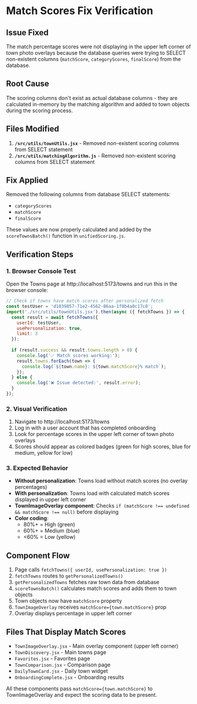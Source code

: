 # Match Scores Fix Verification

## Issue Fixed
The match percentage scores were not displaying in the upper left corner of town photo overlays because the database queries were trying to SELECT non-existent columns (`matchScore`, `categoryScores`, `finalScore`) from the database.

## Root Cause
The scoring columns don't exist as actual database columns - they are calculated in-memory by the matching algorithm and added to town objects during the scoring process.

## Files Modified
1. **`/src/utils/townUtils.jsx`** - Removed non-existent scoring columns from SELECT statement
2. **`/src/utils/matchingAlgorithm.js`** - Removed non-existent scoring columns from SELECT statement

## Fix Applied
Removed the following columns from database SELECT statements:
- `categoryScores`
- `matchScore` 
- `finalScore`

These values are now properly calculated and added by the `scoreTownsBatch()` function in `unifiedScoring.js`.

## Verification Steps

### 1. Browser Console Test
Open the Towns page at http://localhost:5173/towns and run this in the browser console:

```javascript
// Check if towns have match scores after personalized fetch
const testUser = 'd1039857-71e2-4562-86aa-1f0b4a0c17c8';
import('./src/utils/townUtils.jsx').then(async ({ fetchTowns }) => {
  const result = await fetchTowns({ 
    userId: testUser, 
    usePersonalization: true, 
    limit: 3 
  });
  
  if (result.success && result.towns.length > 0) {
    console.log('✅ Match scores working:');
    result.towns.forEach(town => {
      console.log(`${town.name}: ${town.matchScore}% match`);
    });
  } else {
    console.log('❌ Issue detected:', result.error);
  }
});
```

### 2. Visual Verification
1. Navigate to http://localhost:5173/towns
2. Log in with a user account that has completed onboarding
3. Look for percentage scores in the upper left corner of town photo overlays
4. Scores should appear as colored badges (green for high scores, blue for medium, yellow for low)

### 3. Expected Behavior
- **Without personalization**: Towns load without match scores (no overlay percentages)
- **With personalization**: Towns load with calculated match scores displayed in upper left corner
- **TownImageOverlay component**: Checks `if (matchScore !== undefined && matchScore !== null)` before displaying
- **Color coding**: 
  - 80%+ = High (green)
  - 60%+ = Medium (blue) 
  - <60% = Low (yellow)

## Component Flow
1. Page calls `fetchTowns({ userId, usePersonalization: true })`
2. `fetchTowns` routes to `getPersonalizedTowns()`
3. `getPersonalizedTowns` fetches raw town data from database
4. `scoreTownsBatch()` calculates match scores and adds them to town objects
5. Town objects now have `matchScore` property
6. `TownImageOverlay` receives `matchScore={town.matchScore}` prop
7. Overlay displays percentage in upper left corner

## Files That Display Match Scores
- `TownImageOverlay.jsx` - Main overlay component (upper left corner)
- `TownDiscovery.jsx` - Main towns page
- `Favorites.jsx` - Favorites page  
- `TownComparison.jsx` - Comparison page
- `DailyTownCard.jsx` - Daily town widget
- `OnboardingComplete.jsx` - Onboarding results

All these components pass `matchScore={town.matchScore}` to TownImageOverlay and expect the scoring data to be present.